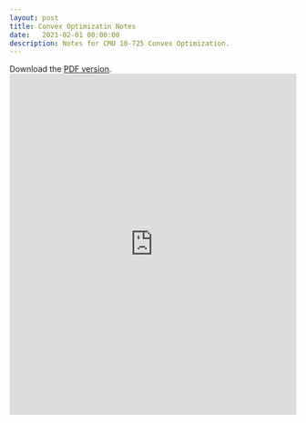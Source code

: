 ```yaml
---
layout: post
title: Convex Optimizatin Notes
date:   2021-02-01 00:00:00
description: Notes for CMU 10-725 Convex Optimization.
---
```

Download the [PDF version](https://panyan7.github.io/assets/pdf/convexnotes.pdf).
<embed src="https://panyan7.github.io/assets/pdf/convexnotes.pdf" type="application/pdf" width="100%" height="600px" />
